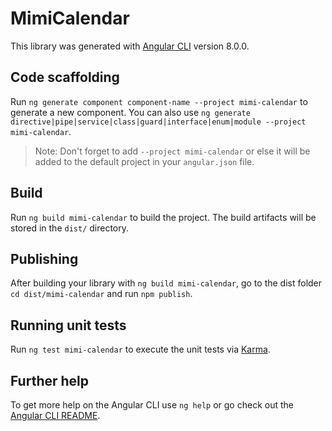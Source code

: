 # MimiCalendar

This library was generated with [Angular CLI](https://github.com/angular/angular-cli) version 8.0.0.

## Code scaffolding

Run `ng generate component component-name --project mimi-calendar` to generate a new component. You can also use `ng generate directive|pipe|service|class|guard|interface|enum|module --project mimi-calendar`.
> Note: Don't forget to add `--project mimi-calendar` or else it will be added to the default project in your `angular.json` file. 

## Build

Run `ng build mimi-calendar` to build the project. The build artifacts will be stored in the `dist/` directory.

## Publishing

After building your library with `ng build mimi-calendar`, go to the dist folder `cd dist/mimi-calendar` and run `npm publish`.

## Running unit tests

Run `ng test mimi-calendar` to execute the unit tests via [Karma](https://karma-runner.github.io).

## Further help

To get more help on the Angular CLI use `ng help` or go check out the [Angular CLI README](https://github.com/angular/angular-cli/blob/master/README.md).
